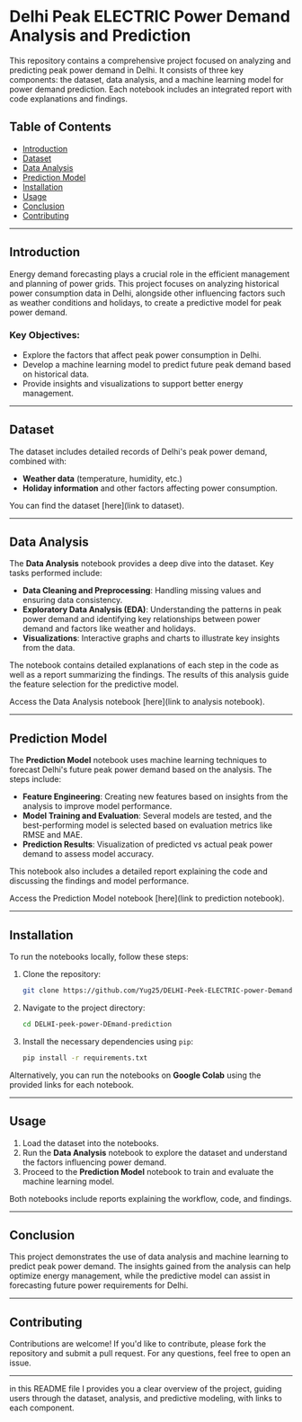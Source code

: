 

# Delhi Peak ELECTRIC Power Demand Analysis and Prediction

This repository contains a comprehensive project focused on analyzing and predicting peak power demand in Delhi. It consists of three key components: the dataset, data analysis, and a machine learning model for power demand prediction. Each notebook includes an integrated report with code explanations and findings.

## Table of Contents
- [Introduction](#introduction)
- [Dataset](#dataset)
- [Data Analysis](#data-analysis)
- [Prediction Model](#prediction-model)
- [Installation](#installation)
- [Usage](#usage)
- [Conclusion](#conclusion)
- [Contributing](#contributing)

---

## Introduction

Energy demand forecasting plays a crucial role in the efficient management and planning of power grids. This project focuses on analyzing historical power consumption data in Delhi, alongside other influencing factors such as weather conditions and holidays, to create a predictive model for peak power demand.

### Key Objectives:
- Explore the factors that affect peak power consumption in Delhi.
- Develop a machine learning model to predict future peak demand based on historical data.
- Provide insights and visualizations to support better energy management.

---

## Dataset

The dataset includes detailed records of Delhi's peak power demand, combined with:
- **Weather data** (temperature, humidity, etc.)
- **Holiday information** and other factors affecting power consumption.

You can find the dataset [here](link to dataset).

---

## Data Analysis

The **Data Analysis** notebook provides a deep dive into the dataset. Key tasks performed include:
- **Data Cleaning and Preprocessing**: Handling missing values and ensuring data consistency.
- **Exploratory Data Analysis (EDA)**: Understanding the patterns in peak power demand and identifying key relationships between power demand and factors like weather and holidays.
- **Visualizations**: Interactive graphs and charts to illustrate key insights from the data.

The notebook contains detailed explanations of each step in the code as well as a report summarizing the findings. The results of this analysis guide the feature selection for the predictive model.

Access the Data Analysis notebook [here](link to analysis notebook).

---

## Prediction Model

The **Prediction Model** notebook uses machine learning techniques to forecast Delhi's future peak power demand based on the analysis. The steps include:
- **Feature Engineering**: Creating new features based on insights from the analysis to improve model performance.
- **Model Training and Evaluation**: Several models are tested, and the best-performing model is selected based on evaluation metrics like RMSE and MAE.
- **Prediction Results**: Visualization of predicted vs actual peak power demand to assess model accuracy.

This notebook also includes a detailed report explaining the code and discussing the findings and model performance.

Access the Prediction Model notebook [here](link to prediction notebook).

---

## Installation

To run the notebooks locally, follow these steps:

1. Clone the repository:
    ```bash
    git clone https://github.com/Yug25/DELHI-Peek-ELECTRIC-power-Demand-prediction/tree/main
    ```
2. Navigate to the project directory:
    ```bash
    cd DELHI-peek-power-DEmand-prediction
    ```
3. Install the necessary dependencies using `pip`:
    ```bash
    pip install -r requirements.txt
    ```

Alternatively, you can run the notebooks on **Google Colab** using the provided links for each notebook.

---

## Usage

1. Load the dataset into the notebooks.
2. Run the **Data Analysis** notebook to explore the dataset and understand the factors influencing power demand.
3. Proceed to the **Prediction Model** notebook to train and evaluate the machine learning model.

Both notebooks include reports explaining the workflow, code, and findings.

---

## Conclusion

This project demonstrates the use of data analysis and machine learning to predict peak power demand. The insights gained from the analysis can help optimize energy management, while the predictive model can assist in forecasting future power requirements for Delhi.

---

## Contributing

Contributions are welcome! If you'd like to contribute, please fork the repository and submit a pull request. For any questions, feel free to open an issue.



---

in this README file I  provides you  a clear overview of the project, guiding users through the dataset, analysis, and predictive modeling, with links to each component.
